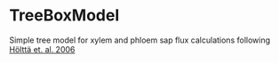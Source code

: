 # TreeBoxModel

Simple tree model for xylem and phloem sap flux calculations following 
[Hölttä et. al. 2006](https://link.springer.com/article/10.1007/s00468-005-0014-6)

